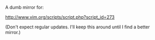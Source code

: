 A dumb mirror for:

http://www.vim.org/scripts/script.php?script_id=273

(Don't expect regular updates. I'll keep this around until I find a better mirror.)
